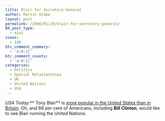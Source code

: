 ```yaml
---
title: Blair for Secretary-General
author: Martin Stabe
layout: post
permalink: /2006/01/29/blair-for-secretary-general/
BX_post_type:
  - mini
views:
  - 146
btc_comment_summary:
  - 'a:0:{}'
btc_comment_counts:
  - 'a:0:{}'
categories:
  - Politics
  - Special Relationships
  - UK
  - United Nations
  - USA
---
```

*USA Today:*** Tony Blair** is [more popular in the United States than in Britain][1]. Oh, and 66 per cent of Americans, including **Bill Clinton**, would like to see Blair running the United Nations.

 [1]: http://www.usatoday.com/news/world/2006-01-24-blair-us_x.htm